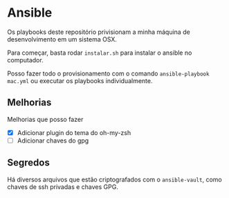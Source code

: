 # Ansible

Os playbooks deste repositório privisionam a minha máquina de
desenvolvimento em um sistema OSX.

Para começar, basta rodar `instalar.sh` para instalar o ansible no
computador.

Posso fazer todo o provisionamento com o comando
`ansible-playbook mac.yml` ou executar os playbooks individualmente.

## Melhorias

Melhorias que posso fazer

- [x] Adicionar plugin do tema do oh-my-zsh
- [ ] Adicionar chaves do gpg

## Segredos

Há diversos arquivos que estão criptografados com o `ansible-vault`,
como chaves de ssh privadas e chaves GPG.

